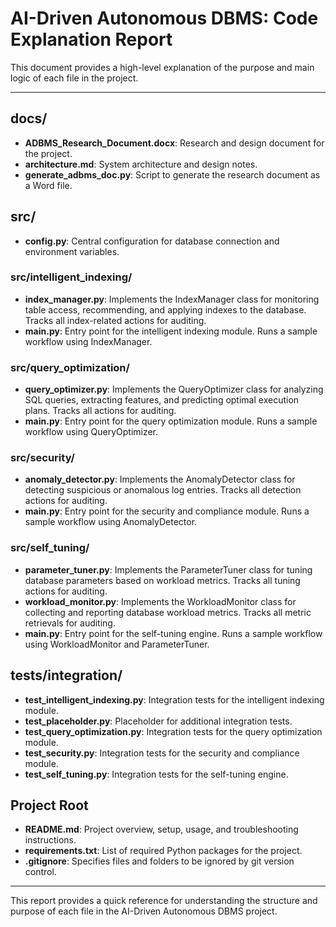 # AI-Driven Autonomous DBMS: Code Explanation Report

This document provides a high-level explanation of the purpose and main logic of each file in the project.

---

## docs/
- **ADBMS_Research_Document.docx**: Research and design document for the project.
- **architecture.md**: System architecture and design notes.
- **generate_adbms_doc.py**: Script to generate the research document as a Word file.

## src/
- **config.py**: Central configuration for database connection and environment variables.

### src/intelligent_indexing/
- **index_manager.py**: Implements the IndexManager class for monitoring table access, recommending, and applying indexes to the database. Tracks all index-related actions for auditing.
- **main.py**: Entry point for the intelligent indexing module. Runs a sample workflow using IndexManager.

### src/query_optimization/
- **query_optimizer.py**: Implements the QueryOptimizer class for analyzing SQL queries, extracting features, and predicting optimal execution plans. Tracks all actions for auditing.
- **main.py**: Entry point for the query optimization module. Runs a sample workflow using QueryOptimizer.

### src/security/
- **anomaly_detector.py**: Implements the AnomalyDetector class for detecting suspicious or anomalous log entries. Tracks all detection actions for auditing.
- **main.py**: Entry point for the security and compliance module. Runs a sample workflow using AnomalyDetector.

### src/self_tuning/
- **parameter_tuner.py**: Implements the ParameterTuner class for tuning database parameters based on workload metrics. Tracks all tuning actions for auditing.
- **workload_monitor.py**: Implements the WorkloadMonitor class for collecting and reporting database workload metrics. Tracks all metric retrievals for auditing.
- **main.py**: Entry point for the self-tuning engine. Runs a sample workflow using WorkloadMonitor and ParameterTuner.

## tests/integration/
- **test_intelligent_indexing.py**: Integration tests for the intelligent indexing module.
- **test_placeholder.py**: Placeholder for additional integration tests.
- **test_query_optimization.py**: Integration tests for the query optimization module.
- **test_security.py**: Integration tests for the security and compliance module.
- **test_self_tuning.py**: Integration tests for the self-tuning engine.

## Project Root
- **README.md**: Project overview, setup, usage, and troubleshooting instructions.
- **requirements.txt**: List of required Python packages for the project.
- **.gitignore**: Specifies files and folders to be ignored by git version control.

---

This report provides a quick reference for understanding the structure and purpose of each file in the AI-Driven Autonomous DBMS project.
